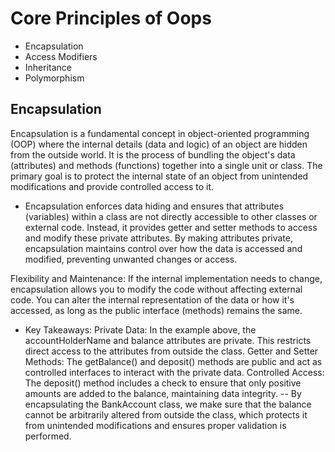 # Core Principles of Oops

- Encapsulation
- Access Modifiers
- Inheritance
- Polymorphism

## Encapsulation

Encapsulation is a fundamental concept in object-oriented programming (OOP) where the internal details (data and logic) of an object are hidden from the outside world. It is the process of bundling the object's data (attributes) and methods (functions) together into a single unit or class. The primary goal is to protect the internal state of an object from unintended modifications and provide controlled access to it.

- Encapsulation enforces data hiding and ensures that attributes (variables) within a class are not directly accessible to other classes or external code. Instead, it provides getter and setter methods to access and modify these private attributes. By making attributes private, encapsulation maintains control over how the data is accessed and modified, preventing unwanted changes or access.

Flexibility and Maintenance: If the internal implementation needs to change, encapsulation allows you to modify the code without affecting external code. You can alter the internal representation of the data or how it's accessed, as long as the public interface (methods) remains the same.

- Key Takeaways:
Private Data: In the example above, the accountHolderName and balance attributes are private. This restricts direct access to the attributes from outside the class.
Getter and Setter Methods: The getBalance() and deposit() methods are public and act as controlled interfaces to interact with the private data.
Controlled Access: The deposit() method includes a check to ensure that only positive amounts are added to the balance, maintaining data integrity.
-- 
By encapsulating the BankAccount class, we make sure that the balance cannot be arbitrarily altered from outside the class, which protects it from unintended modifications and ensures proper validation is performed.